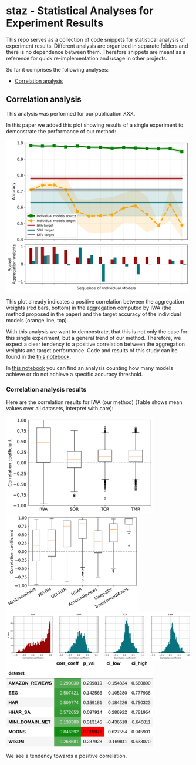 # staz - Statistical Analyses for Experiment Results
This repo serves as a collection of code snippets for statistical analysis of experiment results.
Different analysis are organized in separate folders and there is no dependence between them. 
Therefore snippets are meant as a reference for quick re-implementation and usage in other projects.

So far it comprises the following analyses:
- [Correlation analysis](correlation_analysis)

## Correlation analysis
This analysis was performed for our publication XXX.

In this paper we added this plot showing results of a single experiment to demonstrate the performance of our method:
<!-- ![Accuracy and Aggregation weights for Importance weighted Aggregation]() -->
<img src="./correlation_analysis/data/HHAR_SA-DIRT-0_src-6_tgt.png" alt="Accuracy and Aggregation weights for Importance weighted Aggregation" width="500"/>

This plot already indicates a positive correlation between the aggregation weights (red bars, bottom) in the aggregation computed by IWA (the method proposed in the paper) and the target accuracy of the individual models (orange line, top). 

With this analysis we want to demonstrate, that this is not only the case for this single experiment, but a general trend of our method. Therefore, we expect a clear tendency to a positive correlation between the aggregation weights and target performance. 
Code and results of this study can be found in the [this notebook](./correlation_analysis/corr_analysis_da_aggregation.ipynb).

In [this notebook](./correlation_analysis/count_analysis_da_aggregation.ipynb) you can find an analysis counting how many models achieve or do not achieve a specific accuracy threshold. 

### Correlation analysis results
Here are the correlation results for IWA (our method) (Table shows mean values over all datasets, interpret with care):

<img src="./correlation_analysis/results/boxplot_all_methods.png" alt="" width="400"/>
<img src="./correlation_analysis/results/boxplot_iwa_datasets.png" alt="" width="360"/>
<img src="./correlation_analysis/results/histplot_all_methods.png" alt="" width="760"/>
<img src="./correlation_analysis/results/mean_corr_per_dataset.png" alt="" width="400"/>

We see a tendency towards a positive correlation.